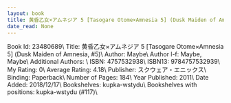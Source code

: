 ```yaml
---
layout: book
title: 黄昏乙女×アムネジア 5 [Tasogare Otome×Amnesia 5] (Dusk Maiden of Amnesia,  no. 5)
date_read: None
---
```


Book Id: 23480689\ 
Title: 黄昏乙女×アムネジア 5 [Tasogare Otome×Amnesia 5] (Dusk Maiden of Amnesia, #5)\ 
Author: Maybe\ 
Author l-f: Maybe, Maybe\ 
Additional Authors: \ 
ISBN: 4757532938\ 
ISBN13: 9784757532939\ 
My Rating: 0\ 
Average Rating: 4.18\ 
Publisher: スクウェア・エニックス\ 
Binding: Paperback\ 
Number of Pages: 184\ 
Year Published: 2011\ 
Date Added: 2018/12/17\ 
Bookshelves: kupka-wstydu\ 
Bookshelves with positions: kupka-wstydu (#117)\ 

